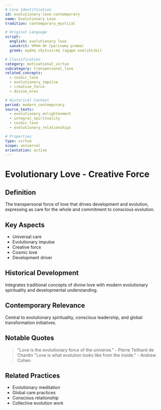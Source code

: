 ```yaml
---
# Core Identification
id: evolutionary-love-contemporary
name: Evolutionary Love
tradition: contemporary_mystical

# Original Language
script:
  english: evolutionary love
  sanskrit: परिणाम प्रेम (parinama prema)
  greek: αγάπη εξελικτική (agape exeliktiki)

# Classification
category: motivational_virtue
subcategory: transpersonal_love
related_concepts:
  - cosmic_love
  - evolutionary_impulse
  - creative_force
  - divine_eros

# Historical Context
period: modern_contemporary
source_texts:
  - evolutionary_enlightenment
  - integral_spirituality
  - cosmic_love
  - evolutionary_relationships

# Properties
type: virtue
scope: universal
orientation: active
---
```


# Evolutionary Love - Creative Force

## Definition
The transpersonal force of love that drives development and evolution, expressing as care for the whole and commitment to conscious evolution.

## Key Aspects
- Universal care
- Evolutionary impulse
- Creative force
- Cosmic love
- Development driver

## Historical Development
Integrates traditional concepts of divine love with modern evolutionary spirituality and developmental understanding.

## Contemporary Relevance
Central to evolutionary spirituality, conscious leadership, and global transformation initiatives.

## Notable Quotes
> "Love is the evolutionary force of the universe." - Pierre Teilhard de Chardin
> "Love is what evolution looks like from the inside." - Andrew Cohen

## Related Practices
- Evolutionary meditation
- Global care practices
- Conscious relationship
- Collective evolution work